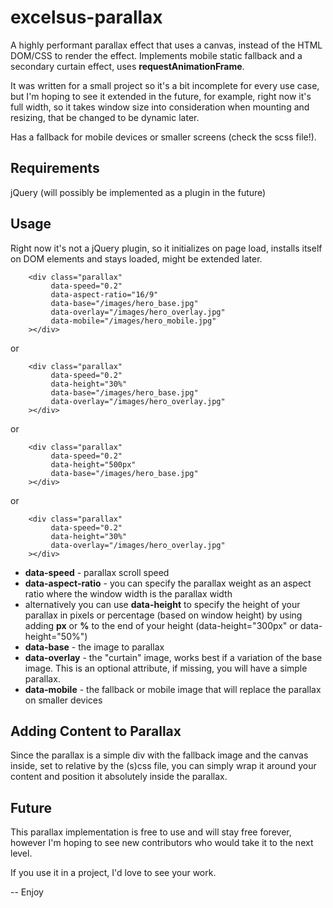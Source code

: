 # excelsus-parallax
A highly performant parallax effect that uses a canvas, instead of the HTML DOM/CSS to render the effect. Implements mobile static fallback and a secondary curtain effect, uses **requestAnimationFrame**.

It was written for a small project so it's a bit incomplete for every use case, but I'm hoping to see it extended in the future, for example, right now it's full width, so it takes window size into consideration when mounting and resizing, that be changed to be dynamic later.

Has a fallback for mobile devices or smaller screens (check the scss file!).

## Requirements

jQuery (will possibly be implemented as a plugin in the future)

## Usage

Right now it's not a jQuery plugin, so it initializes on page load, installs itself on DOM elements and stays loaded, might be extended later.

```
    <div class="parallax" 
         data-speed="0.2" 
         data-aspect-ratio="16/9"
         data-base="/images/hero_base.jpg" 
         data-overlay="/images/hero_overlay.jpg" 
         data-mobile="/images/hero_mobile.jpg"
    ></div>
```
or
     
```
    <div class="parallax" 
         data-speed="0.2" 
         data-height="30%"
         data-base="/images/hero_base.jpg" 
         data-overlay="/images/hero_overlay.jpg" 
    ></div>
```
or
  
```
    <div class="parallax" 
         data-speed="0.2" 
         data-height="500px"
         data-base="/images/hero_base.jpg" 
    ></div>
```
or
    
```
    <div class="parallax" 
         data-speed="0.2" 
         data-height="30%"
         data-overlay="/images/hero_overlay.jpg" 
    ></div>
```

+ **data-speed** - parallax scroll speed
+ **data-aspect-ratio** - you can specify the parallax weight as an aspect ratio where the window width is the parallax width
+ alternatively you can use **data-height** to specify the height of your parallax in pixels or percentage (based on window height) by using adding **px** or **%** to the end of your height (data-height="300px" or data-height="50%")
+ **data-base** - the image to parallax
+ **data-overlay** - the "curtain" image, works best if a variation of the base image. This is an optional attribute, if missing, you will have a simple parallax.
+ **data-mobile** - the fallback or mobile image that will replace the parallax on smaller devices

## Adding Content to Parallax

Since the parallax is a simple div with the fallback image and the canvas inside, set to relative by the (s)css file, you can simply wrap it around your content and position it absolutely inside the parallax.

## Future
This parallax implementation is free to use and will stay free forever, however I'm hoping to see new contributors who would take it to the next level.

If you use it in a project, I'd love to see your work.

-- Enjoy